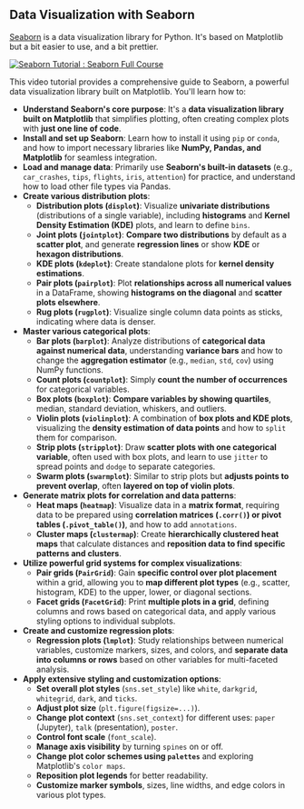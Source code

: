 ## Data Visualization with Seaborn

[Seaborn](https://seaborn.pydata.org/) is a data visualization library for Python. It's based on Matplotlib but a bit easier to use, and a bit prettier.

[![Seaborn Tutorial : Seaborn Full Course](https://i.ytimg.com/vi_webp/6GUZXDef2U0/sddefault.webp)](https://youtu.be/6GUZXDef2U0)

This video tutorial provides a comprehensive guide to Seaborn, a powerful data visualization library built on Matplotlib. You'll learn how to:

- **Understand Seaborn's core purpose**: It's a **data visualization library built on Matplotlib** that simplifies plotting, often creating complex plots with **just one line of code**.
- **Install and set up Seaborn**: Learn how to install it using `pip` or `conda`, and how to import necessary libraries like **NumPy, Pandas, and Matplotlib** for seamless integration.
- **Load and manage data**: Primarily use **Seaborn's built-in datasets** (e.g., `car_crashes`, `tips`, `flights`, `iris`, `attention`) for practice, and understand how to load other file types via Pandas.
- **Create various distribution plots**:
  - **Distribution plots (`displot`)**: Visualize **univariate distributions** (distributions of a single variable), including **histograms** and **Kernel Density Estimation (KDE)** plots, and learn to define `bins`.
  - **Joint plots (`jointplot`)**: **Compare two distributions** by default as a **scatter plot**, and generate **regression lines** or show **KDE** or **hexagon distributions**.
  - **KDE plots (`kdeplot`)**: Create standalone plots for **kernel density estimations**.
  - **Pair plots (`pairplot`)**: Plot **relationships across all numerical values** in a DataFrame, showing **histograms on the diagonal** and **scatter plots elsewhere**.
  - **Rug plots (`rugplot`)**: Visualize single column data points as sticks, indicating where data is denser.
- **Master various categorical plots**:
  - **Bar plots (`barplot`)**: Analyze distributions of **categorical data against numerical data**, understanding **variance bars** and how to change the **aggregation estimator** (e.g., `median`, `std`, `cov`) using NumPy functions.
  - **Count plots (`countplot`)**: Simply **count the number of occurrences** for categorical variables.
  - **Box plots (`boxplot`)**: **Compare variables by showing quartiles**, median, standard deviation, whiskers, and outliers.
  - **Violin plots (`violinplot`)**: A combination of **box plots and KDE plots**, visualizing the **density estimation of data points** and how to `split` them for comparison.
  - **Strip plots (`stripplot`)**: Draw **scatter plots with one categorical variable**, often used with box plots, and learn to use `jitter` to spread points and `dodge` to separate categories.
  - **Swarm plots (`swarmplot`)**: Similar to strip plots but **adjusts points to prevent overlap**, often **layered on top of violin plots**.
- **Generate matrix plots for correlation and data patterns**:
  - **Heat maps (`heatmap`)**: Visualize data in a **matrix format**, requiring data to be prepared using **correlation matrices (`.corr()`) or pivot tables (`.pivot_table()`)**, and how to add `annotations`.
  - **Cluster maps (`clustermap`)**: Create **hierarchically clustered heat maps** that calculate distances and **reposition data to find specific patterns and clusters**.
- **Utilize powerful grid systems for complex visualizations**:
  - **Pair grids (`PairGrid`)**: Gain **specific control over plot placement** within a grid, allowing you to **map different plot types** (e.g., scatter, histogram, KDE) to the upper, lower, or diagonal sections.
  - **Facet grids (`FacetGrid`)**: Print **multiple plots in a grid**, defining columns and rows based on categorical data, and apply various styling options to individual subplots.
- **Create and customize regression plots**:
  - **Regression plots (`lmplot`)**: Study relationships between numerical variables, customize markers, sizes, and colors, and **separate data into columns or rows** based on other variables for multi-faceted analysis.
- **Apply extensive styling and customization options**:
  - **Set overall plot styles** (`sns.set_style`) like `white`, `darkgrid`, `whitegrid`, `dark`, and `ticks`.
  - **Adjust plot size** (`plt.figure(figsize=...)`).
  - **Change plot context** (`sns.set_context`) for different uses: `paper` (Jupyter), `talk` (presentation), `poster`.
  - **Control font scale** (`font_scale`).
  - **Manage axis visibility** by turning `spines` on or off.
  - **Change plot color schemes using `palettes`** and exploring Matplotlib's `color maps`.
  - **Reposition plot legends** for better readability.
  - **Customize marker symbols**, sizes, line widths, and edge colors in various plot types.
